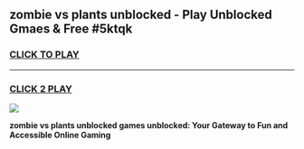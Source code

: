 
## zombie vs plants unblocked - Play Unblocked Gmaes & Free #5ktqk
<h3>
<a href="https://news.freeplayer.one?title=zombie_vs_plants_unblocked&ref=24F">CLICK TO PLAY</a></h3>
<hr>

<h3>
<a href="https://news.freeplayer.one?title=zombie_vs_plants_unblocked&ref=24F">CLICK 2 PLAY</a>
  
</h3>

<a href="https://news.freeplayer.one?title=zombie_vs_plants_unblocked&ref=24F/"><img src="https://clearcache.store/games.png"></a>


**zombie vs plants unblocked games unblocked: Your Gateway to Fun and Accessible Online Gaming**
